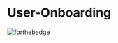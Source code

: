 # User-Onboarding

[![forthebadge](https://forthebadge.com/images/badges/made-with-java.svg)](https://forthebadge.com)
